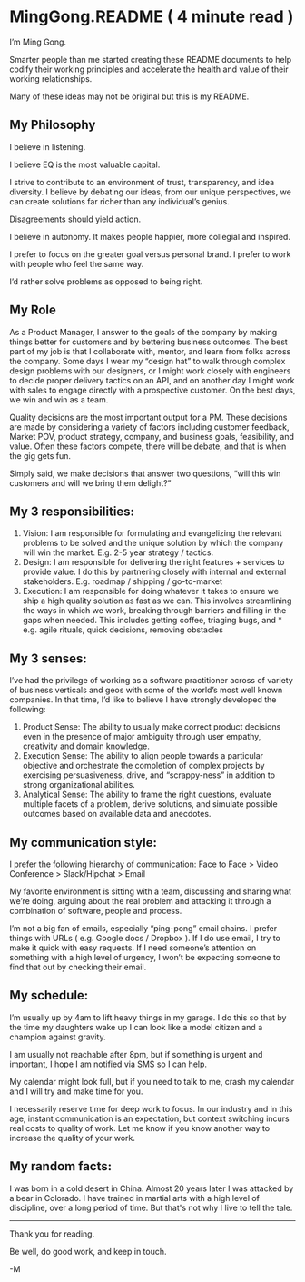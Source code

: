 # MingGong.README ( 4 minute read )

I’m Ming Gong. 

Smarter people than me started creating these README documents to help codify their working principles and accelerate the health and value of their working relationships. 

Many of these ideas may not be original but this is my README. 
 
 
## My Philosophy
I believe in listening.

I believe EQ is the most valuable capital. 

I strive to contribute to an environment of trust, transparency, and idea diversity. I believe by debating our ideas, from our unique perspectives, we can create solutions far richer than any individual’s genius. 

Disagreements should yield action.

I believe in autonomy. It makes people happier, more collegial and inspired. 

I prefer to focus on the greater goal versus personal brand. I prefer to work with people who feel the same way. 

I’d rather solve problems as opposed to being right.


## My Role
As a Product Manager, I answer to the goals of the company by making things better for customers and by bettering business outcomes. The best part of my job is that I collaborate with, mentor, and learn from folks across the company. Some days I wear my “design hat” to walk through complex design problems with our designers, or I might work closely with engineers to decide proper delivery tactics on an API, and on another day I might work with sales to engage directly with a prospective customer. On the best days, we win and win as a team. 

Quality decisions are the most important output for a PM. These decisions are made by considering a variety of factors including customer feedback, Market POV, product strategy, company, and business goals, feasibility, and value. Often these factors compete, there will be debate, and that is when the gig gets fun. 
 
Simply said, we make decisions that answer two questions, “will this win customers and will we bring them delight?”
 
## My 3 responsibilities: 
1. Vision:  I am responsible for formulating and evangelizing the relevant problems to be solved and the unique solution by which the company will win the market.  E.g. 2-5 year strategy / tactics.
2. Design:  I am responsible for delivering the right features + services to provide value.  I do this by partnering closely with internal and external stakeholders.  E.g. roadmap / shipping / go-to-market
3. Execution:  I am responsible for doing whatever it takes to ensure we ship a high quality solution as fast as we can.  This involves streamlining the ways in which we work, breaking through barriers and filling in the gaps when needed.   This includes getting coffee, triaging bugs, and *  e.g. agile rituals, quick decisions, removing obstacles
 
## My 3 senses:
I’ve had the privilege of working as a software practitioner across of variety of business verticals and geos with some of the world’s most well known companies.  In that time, I’d like to believe I have strongly developed the following:  

1. Product Sense:  The ability to usually make correct product decisions even in the presence of major ambiguity through user empathy, creativity and domain knowledge. 
2. Execution Sense:  The ability to align people towards a particular objective and orchestrate the completion of complex projects by exercising persuasiveness, drive, and “scrappy-ness” in addition to strong organizational abilities.  
3. Analytical Sense:  The ability to frame the right questions, evaluate multiple facets of a problem, derive solutions, and simulate possible outcomes based on available data and anecdotes. 
 
## My communication style:  
I prefer the following hierarchy of communication:  Face to Face > Video Conference > Slack/Hipchat > Email 

My favorite environment is sitting with a team, discussing and sharing what we’re doing, arguing about the real problem and attacking it through a combination of software, people and process.

I’m not a big fan of emails, especially “ping-pong” email chains. I prefer things with URLs ( e.g. Google docs / Dropbox ). If I do use email, I try to make it quick with easy requests.   If I need someone’s attention on something with a high level of urgency, I won’t be expecting someone to find that out by checking their email.
 
## My schedule:    
I’m usually up by 4am to lift heavy things in my garage. I do this so that by the time my daughters wake up I can look like a model citizen and a champion against gravity. 

I am usually not reachable after 8pm, but if something is urgent and important, I hope I am notified via SMS so I can help. 

My calendar might look full, but if you need to talk to me, crash my calendar and I will try and make time for you. 

I necessarily reserve time for deep work to focus. In our industry and in this age, instant communication is an expectation, but context switching incurs real costs to quality of work. Let me know if you know another way to increase the quality of your work.


## My random facts: 
I was born in a cold desert in China. Almost 20 years later I was attacked by a bear in Colorado. I have trained in martial arts with a high level of discipline, over a long period of time. But that's not why I live to tell the tale. 

---

Thank you for reading. 

Be well, do good work, and keep in touch.

-M
 

